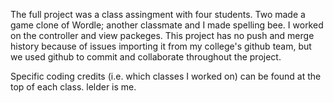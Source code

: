 The full project was a class assingment with four students. Two made a game clone of Wordle; another classmate and I made spelling bee. 
I worked on the controller and view packeges. This project has no push and merge history because of issues importing it 
from my college's github team, but we used github to commit and collaborate throughout the project. 

Specific coding credits (i.e. which classes I worked on) can be found at the top of each class. lelder is me. 
